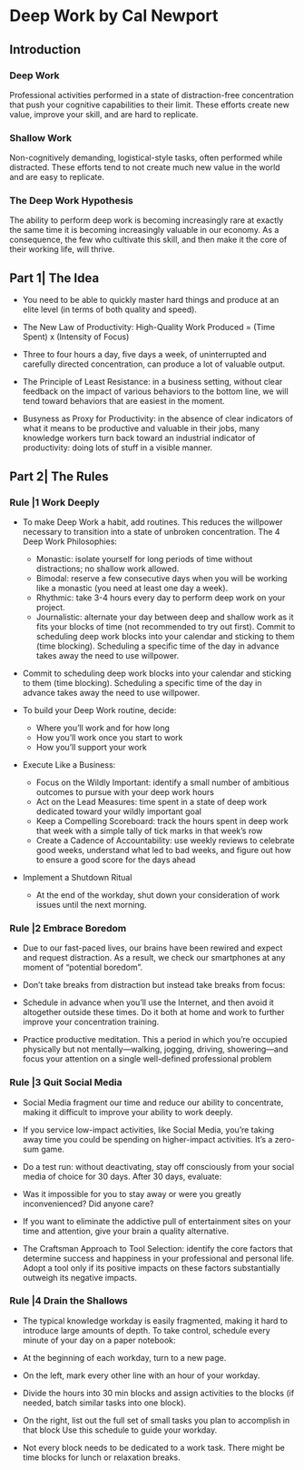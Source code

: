 # Deep Work by Cal Newport

## Introduction

### Deep Work

Professional activities performed in a state of distraction-free concentration that push your cognitive capabilities to their limit. These efforts create new value, improve your skill, and are hard to replicate.

### Shallow Work

Non-cognitively demanding, logistical-style tasks, often performed while distracted. These efforts tend to not create much new value in the world and are easy to replicate.

### The Deep Work Hypothesis

The ability to perform deep work is becoming increasingly rare at exactly the same time it is becoming increasingly valuable in our economy. As a consequence, the few who cultivate this skill, and then make it the core of their working life, will thrive.

## Part 1| The Idea

- You need to be able to quickly master hard things and produce at an elite level (in terms of both quality and speed).

- The New Law of Productivity: High-Quality Work Produced = (Time Spent) x (Intensity of Focus)

- Three to four hours a day, five days a week, of uninterrupted and carefully directed concentration, can produce a lot of valuable output.

- The Principle of Least Resistance: in a business setting, without clear feedback on the impact of various behaviors to the bottom line, we will tend toward behaviors that are easiest in the moment.

- Busyness as Proxy for Productivity: in the absence of clear indicators of what it means to be productive and valuable in their jobs, many knowledge workers turn back toward an industrial indicator of productivity: doing lots of stuff in a visible manner.

## Part 2| The Rules

### Rule |1 Work Deeply

- To make Deep Work a habit, add routines. This reduces the willpower necessary to transition into a state of unbroken concentration. The 4 Deep Work Philosophies:

  - Monastic: isolate yourself for long periods of time without distractions; no shallow work allowed.
  - Bimodal: reserve a few consecutive days when you will be working like a monastic (you need at least one day a week).
  - Rhythmic: take 3-4 hours every day to perform deep work on your project.
  - Journalistic: alternate your day between deep and shallow work as it fits your blocks of time (not recommended to try out first). Commit to scheduling deep work blocks into your calendar and sticking to them (time blocking). Scheduling a specific time of the day in advance takes away the need to use willpower.

- Commit to scheduling deep work blocks into your calendar and sticking to them (time blocking). Scheduling a specific time of the day in advance takes away the need to use willpower.

- To build your Deep Work routine, decide:

  - Where you’ll work and for how long
  - How you’ll work once you start to work
  - How you’ll support your work

- Execute Like a Business:
  - Focus on the Wildly Important: identify a small number of ambitious outcomes to pursue with your deep work hours
  - Act on the Lead Measures: time spent in a state of deep work dedicated toward your wildly important goal
  - Keep a Compelling Scoreboard: track the hours spent in deep work that week with a simple tally of tick marks in that week’s row
  - Create a Cadence of Accountability: use weekly reviews to celebrate good weeks, understand what led to bad weeks, and figure out how to ensure a good score for the days ahead
- Implement a Shutdown Ritual
  - At the end of the workday, shut down your consideration of work issues until the next morning.

### Rule |2 Embrace Boredom

- Due to our fast-paced lives, our brains have been rewired and expect and request distraction. As a result, we check our smartphones at any moment of “potential boredom”.

- Don’t take breaks from distraction but instead take breaks from focus:

- Schedule in advance when you’ll use the Internet, and then avoid it altogether outside these times. Do it both at home and work to further improve your concentration training.
- Practice productive meditation. This a period in which you’re occupied physically but not mentally—walking, jogging, driving, showering—and focus your attention on a single well-defined professional problem

### Rule |3 Quit Social Media

- Social Media fragment our time and reduce our ability to concentrate, making it difficult to improve your ability to work deeply.

- If you service low-impact activities, like Social Media, you’re taking away time you could be spending on higher-impact activities. It’s a zero-sum game.

- Do a test run: without deactivating, stay off consciously from your social media of choice for 30 days. After 30 days, evaluate:

- Was it impossible for you to stay away or were you greatly inconvenienced?
  Did anyone care?
- If you want to eliminate the addictive pull of entertainment sites on your time and attention, give your brain a quality alternative.

- The Craftsman Approach to Tool Selection: identify the core factors that determine success and happiness in your professional and personal life. Adopt a tool only if its positive impacts on these factors substantially outweigh its negative impacts.

### Rule |4 Drain the Shallows

- The typical knowledge workday is easily fragmented, making it hard to introduce large amounts of depth. To take control, schedule every minute of your day on a paper notebook:

- At the beginning of each workday, turn to a new page.
- On the left, mark every other line with an hour of your workday.
- Divide the hours into 30 min blocks and assign activities to the blocks (if needed, batch similar tasks into one block).
- On the right, list out the full set of small tasks you plan to accomplish in that block Use this schedule to guide your workday.
- Not every block needs to be dedicated to a work task. There might be time blocks for lunch or relaxation breaks.
